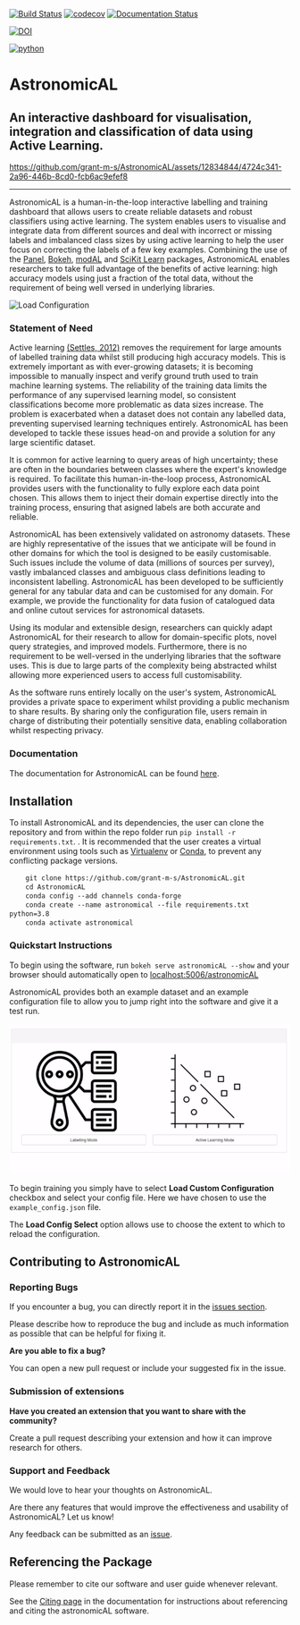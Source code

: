 [![Build Status](https://travis-ci.com/grant-m-s/astronomicAL.svg?token=upRGxrMseZqj7kT3bSGx&branch=master)](https://travis-ci.com/grant-m-s/astronomicAL) [![codecov](https://codecov.io/gh/grant-m-s/astronomicAL/branch/master/graph/badge.svg?token=TCO9J2AD1Z)](https://codecov.io/gh/grant-m-s/astronomicAL) [![Documentation Status](https://readthedocs.org/projects/astronomical/badge/?version=latest)](https://astronomical.readthedocs.io/en/latest/?badge=latest)

[![DOI](https://joss.theoj.org/papers/10.21105/joss.03635/status.svg)](https://doi.org/10.21105/joss.03635)

[![python](https://img.shields.io/badge/Python-3.8-blue?style=flat&logo=python&logoColor=white)](https://www.python.org)

# AstronomicAL

## An interactive dashboard for visualisation, integration and classification of data using Active Learning.

https://github.com/grant-m-s/AstronomicAL/assets/12834844/4724c341-2a96-446b-8cd0-fcb6ac9efef8

---

AstronomicAL is a human-in-the-loop interactive labelling and training dashboard that allows users to create reliable datasets and robust classifiers using active learning. The system enables users to visualise and integrate data from different sources and deal with incorrect or missing labels and imbalanced class sizes by using active learning to help the user focus on correcting the labels of a few key examples. Combining the use of the [Panel](https://panel.holoviz.org/), [Bokeh](https://docs.bokeh.org/en/latest/index.html), [modAL](https://github.com/modAL-python/modAL) and [SciKit Learn](https://scikit-learn.org/stable/) packages, AstronomicAL enables researchers to take full advantage of the benefits of active learning: high accuracy models using just a fraction of the total data, without the requirement of being well versed in underlying libraries.

![Load Configuration](docs/source/images/AstronomicAL_demo.gif)

### Statement of Need

Active learning [(Settles, 2012)](https://www.morganclaypool.com/doi/abs/10.2200/S00429ED1V01Y201207AIM018) removes the requirement for large amounts of labelled training data whilst still producing high accuracy models. This is extremely important as with ever-growing datasets; it is becoming impossible to manually inspect and verify ground truth used to train machine learning systems. The reliability of the training data limits the performance of any supervised learning model, so consistent classifications become more problematic as data sizes increase. The problem is exacerbated when a dataset does not contain any labelled data, preventing supervised learning techniques entirely. AstronomicAL has been developed to tackle these issues head-on and provide a solution for any large scientific dataset.

It is common for active learning to query areas of high uncertainty; these are often in the boundaries between classes where the expert's knowledge is required. To facilitate this human-in-the-loop process, AstronomicAL provides users with the functionality to fully explore each data point chosen. This allows them to inject their domain expertise directly into the training process, ensuring that asigned labels are both accurate and reliable.

AstronomicAL has been extensively validated on astronomy datasets. These are highly representative of the issues that we anticipate will be found in other domains for which the tool is designed to be easily customisable. Such issues include the volume of data (millions of sources per survey), vastly imbalanced classes and ambiguous class definitions leading to inconsistent labelling. AstronomicAL has been developed to be sufficiently general for any tabular data and can be customised for any domain. For example, we provide the functionality for data fusion of catalogued data and online cutout services for astronomical datasets.

Using its modular and extensible design, researchers can quickly adapt AstronomicAL for their research to allow for domain-specific plots, novel query strategies, and improved models. Furthermore, there is no requirement to be well-versed in the underlying libraries that the software uses. This is due to large parts of the complexity being abstracted whilst allowing more experienced users to access full customisability.

As the software runs entirely locally on the user's system, AstronomicAL provides a private space to experiment whilst providing a public mechanism to share results. By sharing only the configuration file, users remain in charge of distributing their potentially sensitive data, enabling collaboration whilst respecting privacy.

### Documentation

The documentation for AstronomicAL can be found [here](https://astronomical.readthedocs.io).

## Installation

To install AstronomicAL and its dependencies, the user can clone the repository and from within the repo folder run `pip install -r requirements.txt`. . It is recommended that the user creates a virtual environment using tools such as [Virtualenv](https://packaging.python.org/guides/installing-using-pip-and-virtual-environments/#installing-virtualenv) or [Conda](https://docs.conda.io/projects/conda/en/latest/user-guide/tasks/manage-environments.html), to prevent any conflicting package versions.

```
    git clone https://github.com/grant-m-s/AstronomicAL.git
    cd AstronomicAL
    conda config --add channels conda-forge
    conda create --name astronomical --file requirements.txt python=3.8
    conda activate astronomical
```

### Quickstart Instructions

To begin using the software, run `bokeh serve astronomicAL --show` and your browser should automatically open to [localhost:5006/astronomicAL](localhost:5006/astronomicAL>`)

AstronomicAL provides both an example dataset and an example configuration file to allow you to jump right into the software and give it a test run.

![Load Configuration](docs/source/images/Load_config_AL.gif)

To begin training you simply have to select **Load Custom Configuration** checkbox and select your config file. Here we have chosen to use the `example_config.json` file.

The **Load Config Select** option allows use to choose the extent to which to reload the configuration.

## Contributing to AstronomicAL

### Reporting Bugs

If you encounter a bug, you can directly report it in the [issues section](https://github.com/grant-m-s/AstronomicAL/issues).

Please describe how to reproduce the bug and include as much information as possible that can be helpful for fixing it.

**Are you able to fix a bug?**

You can open a new pull request or include your suggested fix in the issue.

### Submission of extensions

**Have you created an extension that you want to share with the community?**

Create a pull request describing your extension and how it can improve research for others.

### Support and Feedback

We would love to hear your thoughts on AstronomicAL.

Are there any features that would improve the effectiveness and usability of AstronomicAL? Let us know!

Any feedback can be submitted as an [issue](https://github.com/grant-m-s/AstronomicAL/issues).

## Referencing the Package

Please remember to cite our software and user guide whenever relevant.

See the [Citing page](https://astronomical.readthedocs.io/en/latest/content/other/citing.html) in the documentation for instructions about referencing and citing the astronomicAL software.
